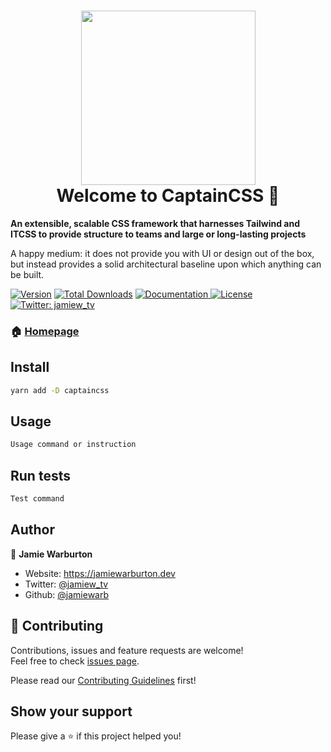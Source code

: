 <h1 align="center"><img width="279" src="https://user-images.githubusercontent.com/2754728/97885162-ec8fbf00-1d1e-11eb-9f7d-9cef86938da0.png"><br />Welcome to CaptainCSS 👋</h1>

**An extensible, scalable CSS framework that harnesses Tailwind and ITCSS to provide structure to teams and large or long-lasting projects**

A happy medium: it does not provide you with UI or design out of the box, but instead provides a solid architectural baseline upon which anything can be built.

<p>
  <a href="https://www.npmjs.com/package/captaincss"><img alt="Version" src="https://img.shields.io/npm/v/captaincss?style=for-the-badge" /></a>
  <a href="https://www.npmjs.com/package/captaincss"><img src="https://img.shields.io/npm/dt/captaincss.svg?style=for-the-badge" alt="Total Downloads"></a>
  <a href="https://github.com/hex-digital/captaincss/wiki" target="_blank">
    <img alt="Documentation" src="https://img.shields.io/badge/documentation-wip-red.svg?style=for-the-badge" />
  </a>
  <a href="https://github.com/hex-digital/captaincss/blob/main/LICENSE"><img src="https://img.shields.io/npm/l/captaincss.svg?style=for-the-badge" alt="License"></a>
  <a href="https://twitter.com/jamiew_tv" target="_blank">
    <img alt="Twitter: jamiew_tv" src="https://img.shields.io/twitter/follow/jamiew_tv.svg?style=social" />
  </a>
</p>

### 🏠 [Homepage](https://github.com/hex-digital/captaincss)

## Install

```sh
yarn add -D captaincss
```

## Usage

```sh
Usage command or instruction
```

## Run tests

```sh
Test command
```

## Author

👤 **Jamie Warburton**

* Website: https://jamiewarburton.dev
* Twitter: [@jamiew\_tv](https://twitter.com/jamiew\_tv)
* Github: [@jamiewarb](https://github.com/jamiewarb)

## 🤝 Contributing

Contributions, issues and feature requests are welcome!<br />Feel free to check [issues page](https://github.com/hex-digital/captaincss/issues).

Please read our [Contributing Guidelines](https://github.com/hex-digital/captaincss/blob/main/.github/CONTRIBUTING.md) first!

## Show your support

Please give a ⭐️ if this project helped you!
